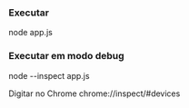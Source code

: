 ### Executar
node app.js

### Executar em modo debug
node --inspect app.js

Digitar no Chrome
chrome://inspect/#devices
